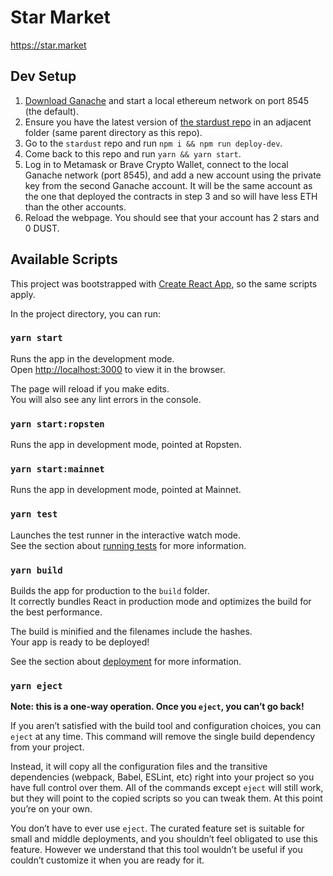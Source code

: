 # Star Market
https://star.market

## Dev Setup

1. [Download Ganache](https://www.trufflesuite.com/ganache) and start a local ethereum network on port 8545 (the default).
2. Ensure you have the latest version of [the stardust repo](https://github.com/willbach/stardust/tree/local-dev) in an adjacent folder (same parent directory as this repo).
3. Go to the `stardust` repo and run `npm i && npm run deploy-dev`.
4. Come back to this repo and run `yarn && yarn start`.
5. Log in to Metamask or Brave Crypto Wallet, connect to the local Ganache network (port 8545), and add a new account using the private key from the second Ganache account. It will be the same account as the one that deployed the contracts in step 3 and so will have less ETH than the other accounts.
6. Reload the webpage. You should see that your account has 2 stars and 0 DUST.

## Available Scripts

This project was bootstrapped with [Create React App](https://github.com/facebook/create-react-app), so the same scripts apply.

In the project directory, you can run:

### `yarn start`

Runs the app in the development mode.\
Open [http://localhost:3000](http://localhost:3000) to view it in the browser.

The page will reload if you make edits.\
You will also see any lint errors in the console.

### `yarn start:ropsten`

Runs the app in development mode, pointed at Ropsten.

### `yarn start:mainnet`

Runs the app in development mode, pointed at Mainnet.

### `yarn test`

Launches the test runner in the interactive watch mode.\
See the section about [running tests](https://facebook.github.io/create-react-app/docs/running-tests) for more information.

### `yarn build`

Builds the app for production to the `build` folder.\
It correctly bundles React in production mode and optimizes the build for the best performance.

The build is minified and the filenames include the hashes.\
Your app is ready to be deployed!

See the section about [deployment](https://facebook.github.io/create-react-app/docs/deployment) for more information.

### `yarn eject`

**Note: this is a one-way operation. Once you `eject`, you can’t go back!**

If you aren’t satisfied with the build tool and configuration choices, you can `eject` at any time. This command will remove the single build dependency from your project.

Instead, it will copy all the configuration files and the transitive dependencies (webpack, Babel, ESLint, etc) right into your project so you have full control over them. All of the commands except `eject` will still work, but they will point to the copied scripts so you can tweak them. At this point you’re on your own.

You don’t have to ever use `eject`. The curated feature set is suitable for small and middle deployments, and you shouldn’t feel obligated to use this feature. However we understand that this tool wouldn’t be useful if you couldn’t customize it when you are ready for it.